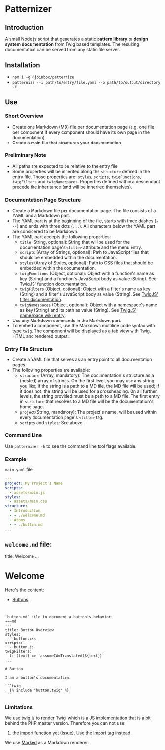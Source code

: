# Patternizer


## Introduction

A small Node.js script that generates a static **pattern library** or **design system documentation**
from Twig based templates. The resulting documentation can be served from any static file server.


## Installation
- `npm i -g @joinbox/patternize`
- `patternize --i path/to/entry/file.yaml --o path/to/output/directory -f`


## Use

### Short Overview
- Create one Markdown (MD) file per documentation page (e.g. one file per component if every
component should have its own page in the documentation)
- Create a main file that structures your documentation 

### Preliminary Note
- All paths are expected to be relative to the entry file
- Some properties will be inherited along the `structure` defined in the entry file. Those
  properties are: `styles`, `scripts`, `twigFunctions`, `twigFilters` and `twigNamespaces`.
  Properties defined within a descendant precede the inheritance (and will be inherited themselves).

### Documentation Page Structure
- Create a Markdown file per documentation page. The file consists of a YAML and a Markdown part.
- The YAML part is at the beginning of the file, starts with three dashes (`---`) and ends with
three dots (`...`). All characters below the YAML part are considered to be Markdown.
- The YAML part accepts the following properties:
    - `title` (String, optional): String that will be used for the documentation page's `<title>`
      attribute and the menu entry.
    - `scripts` (Array of Strings, optional): Path to JavaScript files that should be embedded
      within the documentation.
    - `styles` (Array of Styles, optional): Path to CSS files that should be embedded
      within the documentation.
    - `twigFunctions` (Object, optional): Object with a function's name as key (String) and
      a function's JavaScript body as value (String). See [TwigJS' function documentation](http://jmsyst.com/libs/twig.js/master/functions).
    - `twigFilters` (Object, optional): Object with a filter's name as key (String) and
      a filter's JavaScript body as value (String). See [TwigJS' filter documentation](http://jmsyst.com/libs/twig.js/master/filters).
    - `twigNamespaces` (Object, optional): Object with a namespace's name as key (String) and
      its path as value (String). See [TwigJS' namespace wiki entry](https://github.com/twigjs/twig.js/wiki#user-content-namespaces).
- Use any Markdown commands in the Markdown part.
- To embed a component, use the Markdown multiline code syntax with type `twig`. The component will
  be displayed as a tab view with Twig, HTML and rendered output.

### Entry File Structure
- Create a YAML file that serves as an entry point to all documentation pages
- The following properties are available:
    - `structure` (Array, mandatory): The documentation's structure as a (nested) array of strings.
      On the first level, you may use any string you like; if the string is a path to a MD file,
      the MD file will be used; if it does not, the string will be used for a crossheading. On all
      further levels, the string provided must be a path to a MD file. The first entry in
      `structure` that resolves to a MD file will be the documentation's home page.
    - `project`(String, mandatory): The project's name, will be used within every documentation
      page's `<title>` tag.
    - `scripts` and `styles`: See above.

### Command Line
Use `patternizer -h` to see the command line tool flags available.

### Example
`main.yaml` file:

```yaml
---
project: My Project's Name
scripts:
  - assets/main.js
styles:
  - assets/main.css
structure:
  - Introduction
  - - ./welcome.md
  - Atoms
  - - ./button.md
...
```

`welcome.md` file:
---
title: Welcome
...

# Welcome

Here's the content:
- [Buttons](./atoms/button)
~~~


`button.md` file to document a button's behavior: 
~~~md
---
title: Button Overview
styles:
  - button.css
scripts:
  - button.js
twigFilters:
  t: (text) => `assumeIAmTranslated(${text})`
...

# Button

I am a button's documentation.

```twig
  {% include 'button.twig' %}
```
~~~


### Limitations
We use [twig.js](https://github.com/twigjs/twig.js/wiki) to render Twig, which is a JS
implementation that is a bit behind the PHP master version. Therefore you can not use:
1. the [import function](https://twig.symfony.com/doc/2.x/functions/include.html) yet
([Issue](https://github.com/twigjs/twig.js/issues/392)). Use the
[import tag](https://twig.symfony.com/doc/3.x/tags/import.html) instead.

We use [Marked](https://github.com/markedjs/marked) as a Markdown renderer.